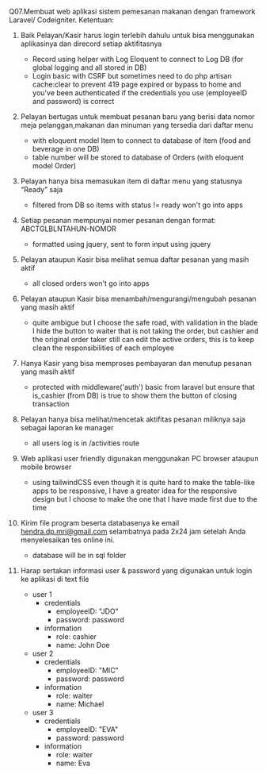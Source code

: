 Q07.Membuat web aplikasi sistem pemesanan makanan dengan framework Laravel/ Codeigniter. Ketentuan:

1. Baik Pelayan/Kasir harus login terlebih dahulu untuk bisa menggunakan aplikasinya dan direcord setiap aktifitasnya
    * Record using helper with Log Eloquent to connect to Log DB (for global logging and all stored in DB)
    * Login basic with CSRF but sometimes need to do php artisan cache:clear to prevent 419 page expired or bypass to home and you've been authenticated if the credentials you use (employeeID and password) is correct

2. Pelayan bertugas untuk membuat pesanan baru yang berisi data nomor meja pelanggan,makanan dan minuman yang tersedia dari daftar menu
    * with eloquent model Item to connect to database of item (food and beverage in one DB)
    * table number will be stored to database of Orders (with eloquent model Order)

3. Pelayan hanya bisa memasukan item di daftar menu yang statusnya “Ready” saja
    * filtered from DB so items with status != ready won't go into apps

4. Setiap pesanan mempunyai nomer pesanan dengan format: ABCTGLBLNTAHUN-NOMOR
    * formatted using jquery, sent to form input using jquery

5. Pelayan ataupun Kasir bisa melihat semua daftar pesanan yang masih aktif
    * all closed orders won't go into apps

6. Pelayan ataupun Kasir bisa menambah/mengurangi/mengubah pesanan yang masih aktif
    * quite ambigue but I choose the safe road, with validation in the blade I hide the button to waiter that is not taking the order, but cashier and the original order taker still can edit the active orders, this is to keep clean the responsibilities of each employee

7. Hanya Kasir yang bisa memproses pembayaran dan menutup pesanan yang masih aktif
    * protected with middleware('auth') basic from laravel but ensure that is_cashier (from DB) is true to show them the button of closing transaction

8. Pelayan hanya bisa melihat/mencetak aktifitas pesanan miliknya saja sebagai laporan ke manager
    * all users log is in /activities route

9. Web aplikasi user friendly digunakan menggunakan PC browser ataupun mobile browser
    * using tailwindCSS even though it is quite hard to make the table-like apps to be responsive, I have a greater idea for the responsive design but I choose to make the one that I have made first due to the time

10. Kirim file program beserta databasenya ke email hendra.dp.mri@gmail.com selambatnya pada 2x24 jam setelah Anda menyelesaikan tes online ini.
    * database will be in sql folder

11. Harap sertakan informasi user & password yang digunakan untuk login ke aplikasi di text file
    * user 1
        * credentials
            * employeeID: "JDO"
            * password: password
        * information
            * role: cashier
            * name: John Doe
    * user 2
        * credentials
            * employeeID: "MIC"
            * password: password
        * information
            * role: waiter
            * name:  Michael
    * user 3
        * credentials
            * employeeID: "EVA"
            * password: password
        * information
            * role: waiter
            * name:  Eva
